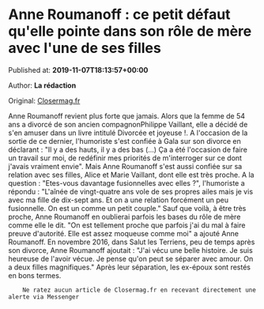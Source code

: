 
# Anne Roumanoff : ce petit défaut qu'elle pointe dans son rôle de mère avec l'une de ses filles

Published at: **2019-11-07T18:13:57+00:00**

Author: **La rédaction**

Original: [Closermag.fr](https://www.closermag.fr/people/anne-roumanoff-ce-petit-defaut-qu-elle-pointe-dans-son-role-de-mere-avec-l-une-d-1046217)

Anne Roumanoff revient plus forte que jamais. Alors que la femme de 54 ans a divorcé de son ancien compagnonPhilippe Vaillant, elle a décidé de s'en amuser dans un livre intitulé Divorcée et joyeuse !. A l'occasion de la sortie de ce dernier, l'humoriste s'est confiée à Gala sur son divorce en déclarant : "Il y a des hauts, il y a des bas (...) Ça a été l'occasion de faire un travail sur moi, de redéfinir mes priorités de m'interroger sur ce dont j'avais vraiment envie".
Mais Anne Roumanoff s'est aussi confiée sur sa relation avec ses filles, Alice et Marie Vaillant, dont elle est très proche. A la question : "Etes-vous davantage fusionnelles avec elles ?", l'humoriste a répondu : "L'aînée de vingt-quatre ans vole de ses propres ailes mais je vis avec ma fille de dix-sept ans. Et on a une relation forcément un peu fusionnelle. On est un comme un petit couple." Sauf que voilà, à être très proche, Anne Roumanoff en oublierai parfois les bases du rôle de mère comme elle le dit.
"On est tellement proche que parfois j'ai du mal à faire preuve d'autorité. Elle est assez moqueuse comme moi" a ajouté Anne Roumanoff. En novembre 2016, dans Salut les Terriens, peu de temps après son divorce, Anne Roumanoff ajoutait : "J'ai vécu une belle histoire. Je suis heureuse de l'avoir vécue. Je pense qu'on peut se séparer avec amour. On a deux filles magnifiques." Après leur séparation, les ex-époux sont restés en bons termes.

        Ne ratez aucun article de Closermag.fr en recevant directement une alerte via Messenger
      
